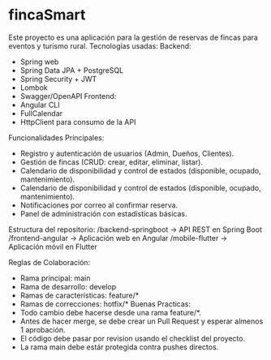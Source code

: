 # fincaSmart
Este proyecto es una aplicación para la gestión de reservas de fincas para eventos y turismo rural.
Tecnologías usadas:
Backend:
- Spring web
- Spring Data JPA + PostgreSQL
- Spring Security + JWT
- Lombok
- Swagger/OpenAPI
Frontend:
- Angular CLI
- FullCalendar
- HttpClient para consumo de la API

Funcionalidades Principales:
- Registro y autenticación de usuarios (Admin, Dueños, Clientes).
- Gestión de fincas (CRUD: crear, editar, eliminar, listar).
- Calendario de disponibilidad y control de estados (disponible, ocupado, mantenimiento).
- Calendario de disponibilidad y control de estados (disponible, ocupado, mantenimiento).
- Notificaciones por correo al confirmar reserva.
- Panel de administración con estadísticas básicas.

Estructura del repositorio:
/backend-springboot   → API REST en Spring Boot
/frontend-angular     → Aplicación web en Angular
/mobile-flutter       → Aplicación móvil en Flutter

Reglas de Colaboración:
- Rama principal: main
- Rama de desarrollo: develop
- Ramas de características: feature/*
- Ramas de correcciones: hotfix/*
Buenas Practicas:
- Todo cambio debe hacerse desde una rama feature/*.
- Antes de hacer merge, se debe crear un Pull Request y esperar almenos 1 aprobación.
- El código debe pasar por revision usando el checklist del proyecto.
- La rama main debe estár protegida contra pushes directos.
